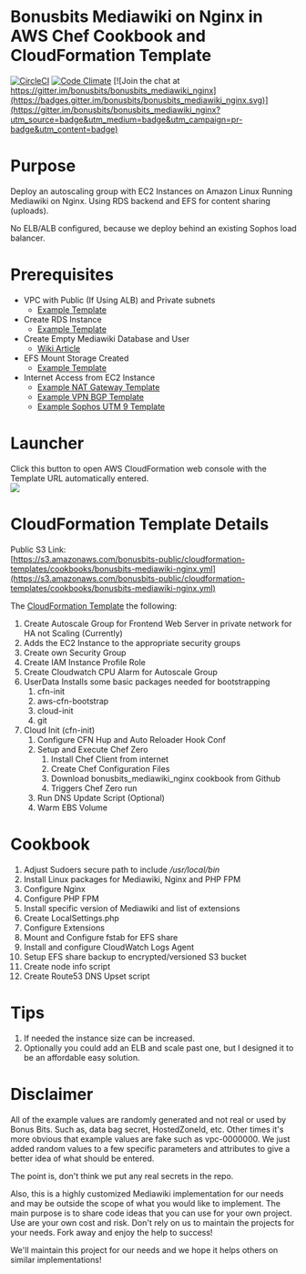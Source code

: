 # Bonusbits Mediawiki on Nginx in AWS Chef Cookbook and CloudFormation Template
[![CircleCI](https://circleci.com/gh/bonusbits/bonusbits_mediawiki_nginx.svg?style=shield)](https://circleci.com/gh/bonusbits/bonusbits_mediawiki_nginx)
[![Code Climate](https://codeclimate.com/github/bonusbits/bonusbits_mediawiki_nginx/badges/gpa.svg)](https://codeclimate.com/github/bonusbits/bonusbits_mediawiki_nginx)
[![Join the chat at https://gitter.im/bonusbits/bonusbits_mediawiki_nginx](https://badges.gitter.im/bonusbits/bonusbits_mediawiki_nginx.svg)](https://gitter.im/bonusbits/bonusbits_mediawiki_nginx?utm_source=badge&utm_medium=badge&utm_campaign=pr-badge&utm_content=badge)

# Purpose
Deploy an autoscaling group with EC2 Instances on Amazon Linux Running Mediawiki on Nginx. Using RDS backend and EFS for content sharing (uploads). 

No ELB/ALB configured, because we deploy behind an existing Sophos load balancer.

# Prerequisites
* VPC with Public (If Using ALB) and Private subnets
    * [Example Template](https://github.com/bonusbits/cloudformation_templates/blob/master/infrastructure/vpc.yml)
* Create RDS Instance 
    * [Example Template](https://github.com/bonusbits/cloudformation_templates/tree/master/database)
* Create Empty Mediawiki Database and User
    * [Wiki Article](https://www.bonusbits.com/wiki/Reference:Secure_Mediawiki_Nginx_Configuration)
* EFS Mount Storage Created
    * [Example Template](https://github.com/bonusbits/cloudformation_templates/blob/master/storage/efs.yml)
* Internet Access from EC2 Instance
    * [Example NAT Gateway Template](https://github.com/bonusbits/cloudformation_templates/blob/master/infrastructure/nat-gateway.yml)
    * [Example VPN BGP Template](https://github.com/bonusbits/cloudformation_templates/blob/master/infrastructure/vpn-bgp.yml)
    * [Example Sophos UTM 9 Template](https://github.com/bonusbits/cloudformation_templates/blob/master/infrastructure/utm9.yml)


# Launcher
Click this button to open AWS CloudFormation web console with the Template URL automatically entered.<br>
[![](https://s3.amazonaws.com/cloudformation-examples/cloudformation-launch-stack.png)](https://console.aws.amazon.com/cloudformation/home?#/stacks/new?&templateURL=https://s3.amazonaws.com/bonusbits-public/cloudformation-templates/cookbooks/bonusbits-mediawiki-nginx.yml)


# CloudFormation Template Details
Public S3 Link:<br> 
[https://s3.amazonaws.com/bonusbits-public/cloudformation-templates/cookbooks/bonusbits-mediawiki-nginx.yml](https://s3.amazonaws.com/bonusbits-public/cloudformation-templates/cookbooks/bonusbits-mediawiki-nginx.yml)

The [CloudFormation Template](https://github.com/bonusbits/bonusbits_mediawiki_nginx/blob/master/cloudformation/bonusbits-mediawiki-nginx.yml)  the following:

1. Create Autoscale Group for Frontend Web Server in private network for HA not Scaling (Currently)
2. Adds the EC2 Instance to the appropriate security groups
3. Create own Security Group
4. Create IAM Instance Profile Role
5. Create Cloudwatch CPU Alarm for Autoscale Group
6. UserData
    Installs some basic packages needed for bootstrapping
    1. cfn-init
    2. aws-cfn-bootstrap
    3. cloud-init
    4. git
7. Cloud Init (cfn-init)
    1. Configure CFN Hup and Auto Reloader Hook Conf
    2. Setup and Execute Chef Zero
        1. Install Chef Client from internet
        2. Create Chef Configuration Files
        3. Download bonusbits_mediawiki_nginx cookbook from Github
        4. Triggers Chef Zero run
    3. Run DNS Update Script (Optional)
    4. Warm EBS Volume  

# Cookbook
1. Adjust Sudoers secure path to include */usr/local/bin*
2. Install Linux packages for Mediawiki, Nginx and PHP FPM
1. Configure Nginx
4. Configure PHP FPM
5. Install specific version of Mediawiki and list of extensions
6. Create LocalSettings.php
7. Configure Extensions
8. Mount and Configure fstab for EFS share
9. Install and configure CloudWatch Logs Agent
10. Setup EFS share backup to encrypted/versioned S3 bucket
11. Create node info script
12. Create Route53 DNS Upset script

# Tips
1. If needed the instance size can be increased.
2. Optionally you could add an ELB and scale past one, but I designed it to be an affordable easy solution. 

# Disclaimer
All of the example values are randomly generated and not real or used by Bonus Bits. 
Such as, data bag secret, HostedZoneId, etc. 
Other times it's more obvious that example values are fake such as vpc-0000000. 
We just added random values to a few specific parameters and attributes to give a better idea of what should be entered.

The point is, don't think we put any real secrets in the repo.

Also, this is a highly customized Mediawiki implementation for our needs and may be outside the scope of what you would like to implement. 
The main purpose is to share code ideas that you can use for your own project. Use are your own cost and risk. 
Don't rely on us to maintain the projects for your needs. Fork away and enjoy the help to success! 

We'll maintain this project for our needs and we hope it helps others on similar implementations!